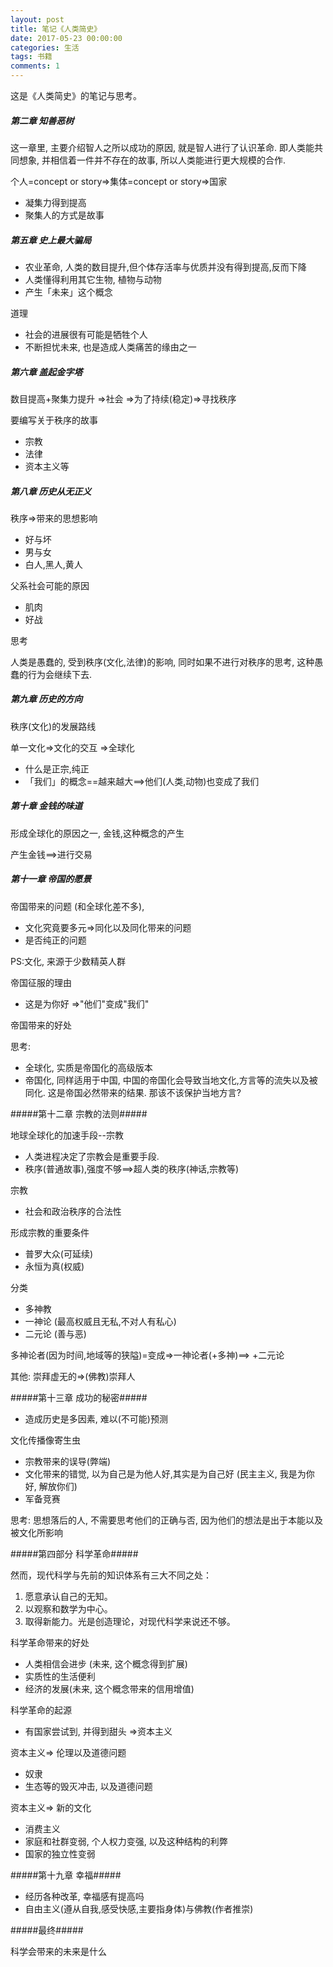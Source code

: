 ```yaml
---
layout: post
title: 笔记《人类简史》
date: 2017-05-23 00:00:00
categories: 生活
tags: 书籍
comments: 1
---
```




这是《人类简史》的笔记与思考。

##### 第二章 知善恶树 #####

这一章里, 主要介绍智人之所以成功的原因, 就是智人进行了认识革命. 即人类能共同想象, 并相信着一件并不存在的故事, 所以人类能进行更大规模的合作.

个人=concept or story=>集体=concept or story=>国家



- 凝集力得到提高
- 聚集人的方式是故事

##### 第五章 史上最大骗局  #####



- 农业革命, 人类的数目提升,但个体存活率与优质并没有得到提高,反而下降
- 人类懂得利用其它生物, 植物与动物
- 产生「未来」这个概念

道理

- 社会的进展很有可能是牺牲个人
- 不断担忧未来, 也是造成人类痛苦的缘由之一

##### 第六章 盖起金字塔  #####


数目提高+聚集力提升 =>社会 =>为了持续(稳定)=>寻找秩序 

要编写关于秩序的故事

- 宗教
- 法律
- 资本主义等


##### 第八章 历史从无正义  #####

秩序=>带来的思想影响

- 好与坏
- 男与女
- 白人,黑人,黄人

父系社会可能的原因

- 肌肉
- 好战

思考

人类是愚蠢的, 受到秩序(文化,法律)的影响, 同时如果不进行对秩序的思考, 这种愚蠢的行为会继续下去.

##### 第九章 历史的方向  #####

秩序(文化)的发展路线

单一文化=>文化的交互 =>全球化

- 什么是正宗,纯正
- 「我们」的概念==越来越大==>他们(人类,动物)也变成了我们


##### 第十章 金钱的味道  #####

形成全球化的原因之一, 金钱,这种概念的产生

产生金钱==>进行交易


##### 第十一章 帝国的愿景  #####


帝国带来的问题 (和全球化差不多), 

- 文化究竟要多元=>同化以及同化带来的问题
- 是否纯正的问题

PS:文化, 来源于少数精英人群


帝国征服的理由

- 这是为你好 =>"他们"变成"我们"

帝国带来的好处


思考:

- 全球化, 实质是帝国化的高级版本
- 帝国化, 同样适用于中国, 中国的帝国化会导致当地文化,方言等的流失以及被同化. 这是帝国必然带来的结果. 那该不该保护当地方言?

#####第十二章 宗教的法则#####

地球全球化的加速手段--宗教

- 人类进程决定了宗教会是重要手段.
- 秩序(普通故事),强度不够==>超人类的秩序(神话,宗教等)

宗教
- 社会和政治秩序的合法性

形成宗教的重要条件
- 普罗大众(可延续)
- 永恒为真(权威)

分类

- 多神教
- 一神论 (最高权威且无私,不对人有私心)
- 二元论 (善与恶)


多神论者(因为时间,地域等的狭隘)=变成=>一神论者(+多神)==> +二元论

其他:
崇拜虚无的=>(佛教)崇拜人

#####第十三章 成功的秘密#####

- 造成历史是多因素, 难以(不可能)预测


文化传播像寄生虫 

- 宗教带来的误导(弊端)
- 文化带来的错觉, 以为自己是为他人好,其实是为自己好 (民主主义, 我是为你好, 解放你们)
- 军备竞赛

思考:
思想落后的人, 不需要思考他们的正确与否, 因为他们的想法是出于本能以及被文化所影响


#####第四部分 科学革命#####

然而，现代科学与先前的知识体系有三大不同之处：

1. 愿意承认自己的无知。
2. 以观察和数学为中心。
3. 取得新能力。光是创造理论，对现代科学来说还不够。


科学革命带来的好处

- 人类相信会进步 (未来, 这个概念得到扩展)
- 实质性的生活便利
- 经济的发展(未来, 这个概念带来的信用增值)


科学革命的起源

- 有国家尝试到, 并得到甜头 =>资本主义

资本主义=> 伦理以及道德问题

- 奴隶
- 生态等的毁灭冲击, 以及道德问题

资本主义=> 新的文化

- 消费主义
- 家庭和社群变弱, 个人权力变强, 以及这种结构的利弊
- 国家的独立性变弱



#####第十九章 幸福#####

- 经历各种改革, 幸福感有提高吗
- 自由主义(遵从自我,感受快感,主要指身体)与佛教(作者推崇)

#####最终#####

科学会带来的未来是什么


